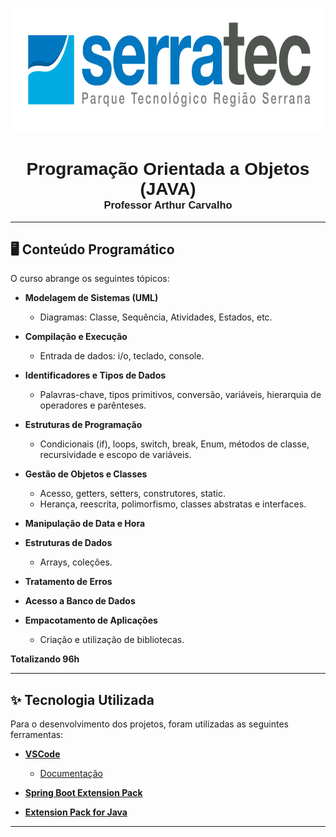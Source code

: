 <p align="center">
   <img height="200px" src="../assets/logoSerratec.jpg" alt="logo serratec"/>
</p>

<div align="center">
  <h1 style="font-family: 'Nunito', sans-serif; margin-bottom: 0;">Programação Orientada a Objetos (JAVA)</h1>
  <h3 style="font-family: 'Nunito', sans-serif; margin-top: 0;">Professor Arthur Carvalho</h3>
</div>

---

## 🖥️ Conteúdo Programático

O curso abrange os seguintes tópicos:

- **Modelagem de Sistemas (UML)**
  - Diagramas: Classe, Sequência, Atividades, Estados, etc.

- **Compilação e Execução**
  - Entrada de dados: i/o, teclado, console.

- **Identificadores e Tipos de Dados**
  - Palavras-chave, tipos primitivos, conversão, variáveis, hierarquia de operadores e parênteses.

- **Estruturas de Programação**
  - Condicionais (if), loops, switch, break, Enum, métodos de classe, recursividade e escopo de variáveis.

- **Gestão de Objetos e Classes**
  - Acesso, getters, setters, construtores, static.
  - Herança, reescrita, polimorfismo, classes abstratas e interfaces.

- **Manipulação de Data e Hora**

- **Estruturas de Dados**
  - Arrays, coleções.

- **Tratamento de Erros**

- **Acesso a Banco de Dados**

- **Empacotamento de Aplicações**
  - Criação e utilização de bibliotecas.

**Totalizando 96h**

---

## ✨ Tecnologia Utilizada

Para o desenvolvimento dos projetos, foram utilizadas as seguintes ferramentas:

- **[VSCode](https://code.visualstudio.com)**
  - [Documentação](https://code.visualstudio.com/docs)

- **[Spring Boot Extension Pack](https://marketplace.visualstudio.com/items?itemName=vmware.vscode-boot-dev-pack)**

- **[Extension Pack for Java](https://marketplace.visualstudio.com/items?itemName=vscjava.vscode-java-pack)**

---

<!--
## 🤓 Trabalho Final 

1. [Empréstimo de Livros](https://github.com/thaiscardosodemello/serratec.residenciatic/blob/main/BancoDeDados/Trabalho%20Final/avaliacao_01.sql)

<br/>
<table align="center">
    <tr>
    <td align="center">
      <a href="https://github.com/isabe1l4">
        <img src="https://avatars.githubusercontent.com/u/166730062?v=4" width="100px;" alt="Avatar Isabela Assumpção"/><br>
        <sub>
          <b>Isabela Assumpção</b>
        </sub>
      </a>
    </td>
    <td align="center">
      <a href="https://github.com/JoaoGLinhares">
        <img src="https://avatars.githubusercontent.com/u/177574425?v=4" width="100px;" alt="Avatar João Linhares"/><br>
        <sub>
          <b>João Linhares</b>
        </sub>
      </a>
    </td>
   <td align="center">
      <a href="https://github.com/rafaelfreire3107">
        <img src="https://avatars.githubusercontent.com/u/177573677?v=4" width="100px;" alt="Avatar Rafael Freire"/><br>
        <sub>
          <b>Rafael Freire</b>
        </sub>
      </a>
    </td>
    <td align="center">
      <a href="https://github.com/ryansouza9">
        <img src="https://avatars.githubusercontent.com/u/178517635?v=4" width="100px;" alt="Avatar Ryan Souza"/><br>
        <sub>
          <b>Ryan Souza</b>
        </sub>
      </a>
    </td>
    <td align="center">
      <a href="https://github.com/thaiscardosodemello">
        <img src="https://avatars.githubusercontent.com/u/14929797?v=4" width="100px;" alt="Avatar Thais Cardoso"/><br>
        <sub>
          <b>Thais Cardoso</b>
        </sub>
      </a>
    </td>
</table>
-->
